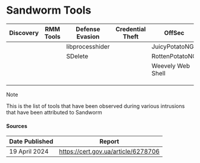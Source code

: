 # Sandworm Tools

| Discovery | RMM Tools | Defense Evasion | Credential Theft | OffSec | Networking | LOLBAS | Exfiltration |
|---|---|---|---|---|---|---|---|
| | | libprocesshider | | JuicyPotatoNG | Chisel | | |
| | | SDelete | | RottenPotatoNG | Pivotnacci | | |
| | | | | Weevely Web Shell | ReGeorg | | |
| | | | | | | | |
| | | | | | | | |
| | | | | | | | |

> [!NOTE]
> This is the list of tools that have been observed during various intrusions that have been attributed to Sandworm

#### Sources
| Date Published | Report |
|---|---|
| 19 April 2024	| https://cert.gov.ua/article/6278706 |
